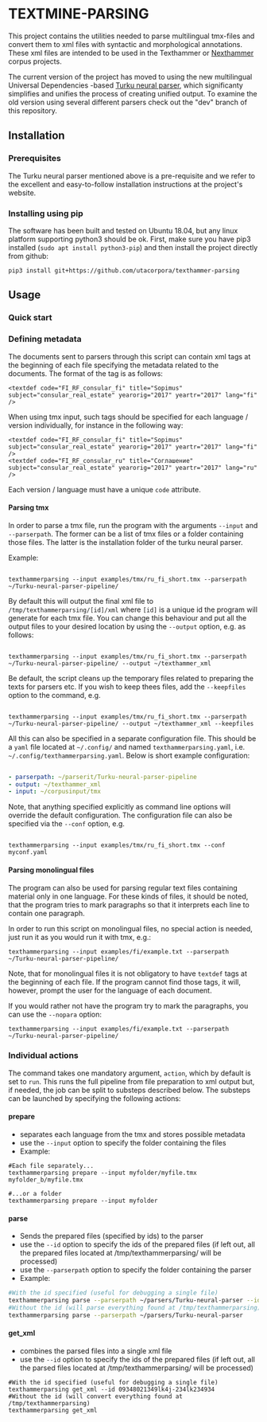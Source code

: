 TEXTMINE-PARSING
================


This project contains the utilities needed to parse multilingual tmx-files and convert them
to xml files with syntactic and morphological annotations. These xml files are intended to be used 
in the Texthammer or [Nexthammer](https://github.com/hrmJ/nexthammer) corpus projects.

The current version of the project has moved to using the new multilingual
Universal Dependencies -based [Turku neural parser](https://turkunlp.github.io/Turku-neural-parser-pipeline/),
which significanty simplifies and unifies the process of creating unified output. 
To examine the old version using several different parsers check out the
"dev" branch of this repository.


Installation
------------

### Prerequisites

The Turku neural parser mentioned above is a pre-requisite and we refer to the
excellent and easy-to-follow installation instructions at the project's
website.

### Installing using pip

The software has been built and tested on Ubuntu 18.04, but any linux platform
supporting python3 should be ok.
First, make sure you have pip3 installed (`sudo apt install python3-pip`)
and then install the project directly from github:

```
pip3 install git+https://github.com/utacorpora/texthammer-parsing
```

Usage
-----

### Quick start

### Defining metadata

The documents sent to parsers through this script can contain xml tags at the beginning
of each file specifying the metadata related to the documents. The format of the 
tag is as follows:

```
<textdef code="FI_RF_consular_fi" title="Sopimus" subject="consular_real_estate" yearorig="2017" yeartr="2017" lang="fi" />
```

When using tmx input, such tags should be specified for each language / version
individually, for instance in the following way:

```
<textdef code="FI_RF_consular_fi" title="Sopimus" subject="consular_real_estate" yearorig="2017" yeartr="2017" lang="fi" />
<textdef code="FI_RF_consular_ru" title="Соглашение" subject="consular_real_estate" yearorig="2017" yeartr="2017" lang="ru" />
```

Each version / language must have a unique `code` attribute.

#### Parsing tmx

In order to parse a tmx file, run the program with the arguments 
`--input` and `--parserpath`. The former can be a list of tmx files
or a folder containing those files. The latter is the installation
folder of the turku neural parser.

Example:

```

texthammerparsing --input examples/tmx/ru_fi_short.tmx --parserpath ~/Turku-neural-parser-pipeline/

```

By default this will output the final xml file to `/tmp/texthammerparsing/[id]/xml` where `[id]`
is a unique id the program will generate for each tmx file. You can change this
behaviour and put all the output files to your desired location by using the `--output` option,
e.g. as follows:

```

texthammerparsing --input examples/tmx/ru_fi_short.tmx --parserpath ~/Turku-neural-parser-pipeline/ --output ~/texthammer_xml

```

Be default, the script cleans up the temporary files related to preparing the texts for parsers
etc. If you wish to  keep thees files,  add the `--keepfiles` option to the command, e.g.


```

texthammerparsing --input examples/tmx/ru_fi_short.tmx --parserpath ~/Turku-neural-parser-pipeline/ --output ~/texthammer_xml --keepfiles

```

All this can also be specified in a separate configuration file. This should
be a `yaml` file located at `~/.config/` and named `texthammerparsing.yaml`, i.e.
`~/.config/texthammerparsing.yaml`. Below is short example configuration:

```yaml

- parserpath: ~/parserit/Turku-neural-parser-pipeline
- output: ~/texthammer_xml
- input: ~/corpusinput/tmx

```

Note, that anything specified explicitly as command line options will override
the default configuration. The configuration file can also be specified via
the `--conf` option, e.g.

```

texthammerparsing --input examples/tmx/ru_fi_short.tmx --conf myconf.yaml

```

#### Parsing monolingual files

The program can also be used for parsing regular text files containing 
material only in one language. For these kinds of files, 
it should be noted, that the program tries to mark paragraphs so that
it interprets each line to contain one paragraph.

In order to run this script on monolingual files, no special action is needed,
just run it as you would run it with tmx, e.g.:

```
texthammerparsing --input examples/fi/example.txt --parserpath ~/Turku-neural-parser-pipeline/
```

Note, that for monolingual files it is not obligatory to have `textdef` tags at
the beginning of each file. If the program cannot find those tags, it will,
however, prompt the user for the language of each document.

If you would rather not have the program try to mark the paragraphs, you
can use the `--nopara` option:

```
texthammerparsing --input examples/fi/example.txt --parserpath ~/Turku-neural-parser-pipeline/
```

### Individual actions

The command takes one mandatory argument, `action`, which 
by default is set to `run`.  This runs the full pipeline from
file preparation to xml output but, if needed, the job
can be split to substeps described below. The substeps
can be launched by specifying the following actions:

#### prepare

- separates each language from the tmx and stores possible metadata 
- use the `--input` option to specify the folder containing the files
- Example:

```
#Each file separately...
texthammerparsing prepare --input myfolder/myfile.tmx myfolder_b/myfile.tmx

#...or a folder
texthammerparsing prepare --input myfolder
```

#### parse

- Sends the prepared files (specified by ids) to the parser
- use the `--id` option to specify the ids of the prepared files (if left out, all the prepared files located at /tmp/texthammerparsing/ will be processed)
- use the `--parserpath` option to specify the folder containing the parser
- Example:

```bash
#With the id specified (useful for debugging a single file)
texthammerparsing parse --parserpath ~/parsers/Turku-neural-parser --id 09348021349lk4j-234lk234934
#Without the id (will parse everything found at /tmp/texthammerparsing)
texthammerparsing parse --parserpath ~/parsers/Turku-neural-parser 
```


#### get_xml

- combines the parsed files into a single xml file
- use the `--id` option to specify the ids of the prepared files (if left out, all the parsed files located at /tmp/texthammerparsing/ will be processed)

```
#With the id specified (useful for debugging a single file)
texthammerparsing get_xml --id 09348021349lk4j-234lk234934
#Without the id (will convert everything found at /tmp/texthammerparsing)
texthammerparsing get_xml 
```






